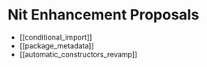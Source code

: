 # Nit Enhancement Proposals

* [[conditional_import]]
* [[package_metadata]]
* [[automatic_constructors_revamp]]
